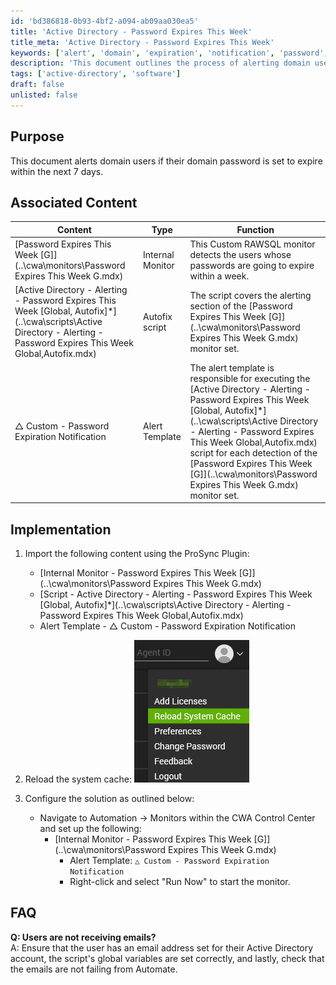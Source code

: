 ```yaml
---
id: 'bd386818-0b93-4bf2-a094-ab09aa030ea5'
title: 'Active Directory - Password Expires This Week'
title_meta: 'Active Directory - Password Expires This Week'
keywords: ['alert', 'domain', 'expiration', 'notification', 'password', 'user']
description: 'This document outlines the process of alerting domain users when their passwords are set to expire within the next 7 days. It includes associated content, implementation steps, and troubleshooting FAQs to ensure users receive timely notifications.'
tags: ['active-directory', 'software']
draft: false
unlisted: false
---
```


## Purpose

This document alerts domain users if their domain password is set to expire within the next 7 days.

## Associated Content

| Content                                                                                                                                                                      | Type             | Function                                                                                                                                                                                                                                                                                                                                                          |
| ---------------------------------------------------------------------------------------------------------------------------------------------------------------------------- | ---------------- | ----------------------------------------------------------------------------------------------------------------------------------------------------------------------------------------------------------------------------------------------------------------------------------------------------------------------------------------------------------------- |
| [Password Expires This Week [G]](..\cwa\monitors\Password Expires This Week G.mdx)                                                                                           | Internal Monitor | This Custom RAWSQL monitor detects the users whose passwords are going to expire within a week.                                                                                                                                                                                                                                                                   |
| [Active Directory - Alerting - Password Expires This Week [Global, Autofix]*](..\\cwa\\scripts\\Active Directory - Alerting - Password Expires This Week Global,Autofix.mdx) | Autofix script   | The script covers the alerting section of the [Password Expires This Week [G]](..\cwa\monitors\Password Expires This Week G.mdx) monitor set.                                                                                                                                                                                                                     |
| △ Custom - Password Expiration Notification                                                                                                                                  | Alert Template   | The alert template is responsible for executing the [Active Directory - Alerting - Password Expires This Week [Global, Autofix]*](..\\cwa\\scripts\\Active Directory - Alerting - Password Expires This Week Global,Autofix.mdx) script for each detection of the [Password Expires This Week [G]](..\cwa\monitors\Password Expires This Week G.mdx) monitor set. |

## Implementation

1. Import the following content using the ProSync Plugin:
   - [Internal Monitor - Password Expires This Week [G]](..\cwa\monitors\Password Expires This Week G.mdx)
   - [Script - Active Directory - Alerting - Password Expires This Week [Global, Autofix]*](..\\cwa\\scripts\\Active Directory - Alerting - Password Expires This Week Global,Autofix.mdx)
   - Alert Template - △ Custom - Password Expiration Notification

2. Reload the system cache:
   ![Reload the system cache](../../static/img/Active-Directory---Password-Expires-This-Week/image_1.png)

3. Configure the solution as outlined below:
   - Navigate to Automation → Monitors within the CWA Control Center and set up the following:
     - [Internal Monitor - Password Expires This Week [G]](..\cwa\monitors\Password Expires This Week G.mdx)
       - Alert Template: `△ Custom - Password Expiration Notification`
       - Right-click and select "Run Now" to start the monitor.

## FAQ

**Q: Users are not receiving emails?**  
A: Ensure that the user has an email address set for their Active Directory account, the script's global variables are set correctly, and lastly, check that the emails are not failing from Automate.



